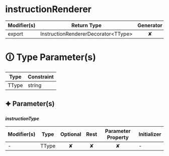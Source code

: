 # instructionRenderer

| Modifier(s)                            | Return Type                    | Generator                        | Overload                         | Implementation                        |
|----------------------------------------|--------------------------------|:--------------------------------:|:--------------------------------:|:-------------------------------------:|
| export | InstructionRendererDecorator&lt;TType&gt; | ✘ | ✘  | ✔ |

# &#128712; Type Parameter(s)

| Type  | Constraint |
| ----- | ---------- |
| TType | string     |

## &#128966; Parameter(s)

_**instructionType**_

| Modifier(s)                              | Type                        | Optional                           | Rest                          | Parameter Property                          | Initializer                       |
|------------------------------------------|-----------------------------|:----------------------------------:|:-----------------------------:|:-------------------------------------------:|-----------------------------------|
| - | TType | ✘  | ✘ | ✘ | - |